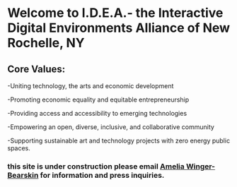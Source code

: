 # Welcome to I.D.E.A.- the Interactive Digital Environments Alliance of New Rochelle, NY

## Core Values:

-Uniting technology, the arts and economic development

-Promoting economic equality and equitable entrepreneurship 

-Providing access and accessibility to emerging technologies 

-Empowering an open, diverse, inclusive, and collaborative community

-Supporting sustainable art and technology projects with zero energy public spaces. 

### this site is under construction please email [Amelia Winger-Bearskin](studioamelia@gmail.com) for information and press inquiries.
